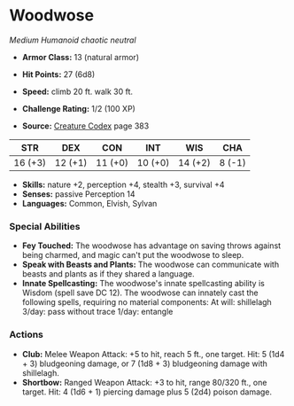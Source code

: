 # Woodwose

*Medium* *Humanoid* *chaotic neutral*

- **Armor Class:** 13 (natural armor)
- **Hit Points:** 27 (6d8)
- **Speed:** climb 20 ft. walk 30 ft.

- **Challenge Rating:** 1/2 (100 XP)
- **Source:** [Creature Codex](https://koboldpress.com/kpstore/product/creature-codex-for-5th-edition-dnd) page 383

| STR | DEX | CON | INT | WIS | CHA |
| --- | --- | --- | --- | --- | --- |
| 16 (+3) | 12 (+1) | 11 (+0) | 10 (+0) | 14 (+2) | 8 (-1) |

- **Skills:** nature +2, perception +4, stealth +3, survival +4
- **Senses:** passive Perception 14
- **Languages:** Common, Elvish, Sylvan

### Special Abilities

- **Fey Touched:** The woodwose has advantage on saving throws against being charmed, and magic can't put the woodwose to sleep.
- **Speak with Beasts and Plants:** The woodwose can communicate with beasts and plants as if they shared a language.
- **Innate Spellcasting:** The woodwose's innate spellcasting ability is Wisdom (spell save DC 12). The woodwose can innately cast the following spells, requiring no material components:
At will: shillelagh
3/day: pass without trace
1/day: entangle

### Actions

- **Club:** Melee Weapon Attack: +5 to hit, reach 5 ft., one target. Hit: 5 (1d4 + 3) bludgeoning damage, or 7 (1d8 + 3) bludgeoning damage with shillelagh.
- **Shortbow:** Ranged Weapon Attack: +3 to hit, range 80/320 ft., one target. Hit: 4 (1d6 + 1) piercing damage plus 5 (2d4) poison damage.


